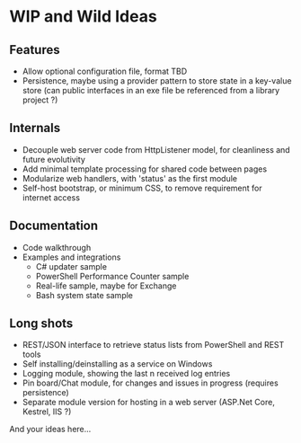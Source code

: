 # WIP and Wild Ideas

## Features

- Allow optional configuration file, format TBD
- Persistence, maybe using a provider pattern to store state in a key-value store (can public interfaces in an exe file be referenced from a library project ?)

## Internals

- Decouple web server code from HttpListener model, for cleanliness and future evolutivity
- Add minimal template processing for shared code between pages
- Modularize web handlers, with 'status' as the first module
- Self-host bootstrap, or minimum CSS, to remove requirement for internet access

## Documentation

- Code walkthrough
- Examples and integrations
    - C# updater sample
    - PowerShell Performance Counter sample
    - Real-life sample, maybe for Exchange
    - Bash system state sample

## Long shots

- REST/JSON interface to retrieve status lists from PowerShell and REST tools
- Self installing/deinstalling as a service on Windows
- Logging module, showing the last n received log entries
- Pin board/Chat module, for changes and issues in progress (requires persistence)
- Separate module version for hosting in a web server (ASP.Net Core, Kestrel, IIS ?)

And your ideas here...
